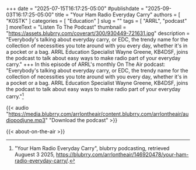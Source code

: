 +++
date = "2025-07-15T16:17:25-05:00"
#publishdate = "2025-09-03T16:17:25-05:00"
title = "Your Ham Radio Everyday Carry"
authors = [ "K0STK" ]
categories = [ "Education" ]
slug = ""
tags = [ "ARRL", "podcast" ]
moreText = "Listen To The Podcast"
thumbnail = "https://assets.blubrry.com/coverart/300/930449-721631.jpg"
description = "Everybody's talking about everyday carry, or EDC, the trendy name for the collection of necessities you tote around with you every day, whether it's in a pocket or a bag. ARRL Education Specialist Wayne Greene, KB4DSF, joins the podcast to talk about easy ways to make radio part of your everyday carry."
+++
In this episode of ARRL's monthly On The Air podcast: "Everybody's
talking about everyday carry, or EDC, the trendy name for the collection
of necessities you tote around with you every day, whether it's in a
pocket or a bag. ARRL Education Specialist Wayne Greene, KB4DSF, joins
the podcast to talk about easy ways to make radio part of your everyday
carry."[^1]

[^1]: "Your Ham Radio Everyday Carry", blubrry podcasting, retrieved Auguest 3 2025, https://blubrry.com/arrlontheair/146920478/your-ham-radio-everyday-carry/.

<!--more-->

{{< audio "https://media.blubrry.com/arrlontheair/content.blubrry.com/arrlontheair/audiopodjune.mp3" "Download the podcast" >}}

{{< about-on-the-air >}}
